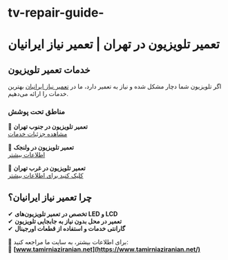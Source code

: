 # tv-repair-guide-
# تعمیر تلویزیون در تهران | تعمیر نیاز ایرانیان  

## خدمات تعمیر تلویزیون  
اگر تلویزیون شما دچار مشکل شده و نیاز به تعمیر دارد، ما در [تعمیر نیاز ایرانیان](https://www.tamirniaziranian.net/) بهترین خدمات را ارائه می‌دهیم.  

### مناطق تحت پوشش  
🔹 **تعمیر تلویزیون در جنوب تهران**  
[مشاهده جزئیات خدمات](https://www.tamirniaziranian.net/%d8%aa%d8%b9%d9%85%db%8c%d8%b1-%d8%aa%d9%84%d9%88%db%8c%d8%b2%db%8c%d9%88%d9%86-%d8%af%d8%b1-%d8%ac%d9%86%d9%88%d8%a8-%d8%aa%d9%87%d8%b1%d8%a7%d9%86/)  

🔹 **تعمیر تلویزیون در ولنجک**  
[اطلاعات بیشتر](https://www.tamirniaziranian.net/tv-repair-in-velanjak/)  

🔹 **تعمیر تلویزیون در غرب تهران**  
[کلیک کنید برای اطلاعات بیشتر](https://www.tamirniaziranian.net/tv-repair-in-west-tehran/)  

## چرا تعمیر نیاز ایرانیان؟  
✔ **تخصص در تعمیر تلویزیون‌های LED و LCD**  
✔ **تعمیر در محل بدون نیاز به جابجایی تلویزیون**  
✔ **گارانتی خدمات و استفاده از قطعات اورجینال**  

📌 برای اطلاعات بیشتر، به سایت ما مراجعه کنید:  
🔗 **[www.tamirniaziranian.net](https://www.tamirniaziranian.net/)**
